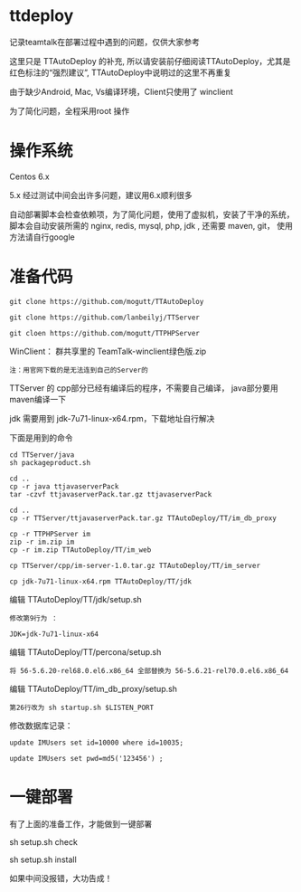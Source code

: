 ttdeploy
========

记录teamtalk在部署过程中遇到的问题，仅供大家参考

这里只是 TTAutoDeploy 的补充, 所以请安装前仔细阅读TTAutoDeploy，尤其是红色标注的“强烈建议”, TTAutoDeploy中说明过的这里不再重复

由于缺少Android, Mac, Vs编译环境，Client只使用了 winclient

为了简化问题，全程采用root 操作

# 操作系统

Centos 6.x 

5.x 经过测试中间会出许多问题，建议用6.x顺利很多

自动部署脚本会检查依赖项，为了简化问题，使用了虚拟机，安装了干净的系统，脚本会自动安装所需的 nginx, redis, mysql, php, jdk
, 还需要 maven, git， 使用方法请自行google

# 准备代码

````
git clone https://github.com/mogutt/TTAutoDeploy

git clone https://github.com/lanbeilyj/TTServer

git cloen https://github.com/mogutt/TTPHPServer
````

WinClient：
	群共享里的 TeamTalk-winclient绿色版.zip
	
	注：用官网下载的是无法连到自己的Server的

TTServer 的 cpp部分已经有编译后的程序，不需要自己编译， java部分要用maven编译一下

jdk 需要用到 jdk-7u71-linux-x64.rpm，下载地址自行解决

下面是用到的命令

````
cd TTServer/java
sh packageproduct.sh

cd ..
cp -r java ttjavaserverPack
tar -czvf ttjavaserverPack.tar.gz ttjavaserverPack

cd ..
cp -r TTServer/ttjavaserverPack.tar.gz TTAutoDeploy/TT/im_db_proxy

cp -r TTPHPServer im
zip -r im.zip im
cp -r im.zip TTAutoDeploy/TT/im_web

cp TTServer/cpp/im-server-1.0.tar.gz TTAutoDeploy/TT/im_server

cp jdk-7u71-linux-x64.rpm TTAutoDeploy/TT/jdk

````

编辑 TTAutoDeploy/TT/jdk/setup.sh

	修改第9行为 ： 

	JDK=jdk-7u71-linux-x64


编辑 TTAutoDeploy/TT/percona/setup.sh

	将 56-5.6.20-rel68.0.el6.x86_64 全部替换为 56-5.6.21-rel70.0.el6.x86_64

编辑 TTAutoDeploy/TT/im_db_proxy/setup.sh

	第26行改为 sh startup.sh $LISTEN_PORT


修改数据库记录：

	update IMUsers set id=10000 where id=10035;

	update IMUsers set pwd=md5('123456') ;

# 一键部署

有了上面的准备工作，才能做到一键部署

sh setup.sh check

sh setup.sh install

如果中间没报错，大功告成！